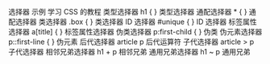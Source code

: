 选择器	示例	学习 CSS 的教程
类型选择器	h1 { }	类型选择器
通配选择器	* { }	通配选择器
类选择器	.box { }	类选择器
ID 选择器	#unique { }	ID 选择器
标签属性选择器	a[title] { }	标签属性选择器
伪类选择器	p:first-child { }	伪类
伪元素选择器	p::first-line { }	伪元素
后代选择器	article p	后代运算符
子代选择器	article > p	子代选择器
相邻兄弟选择器	h1 + p	相邻兄弟
通用兄弟选择器	h1 ~ p	通用兄弟